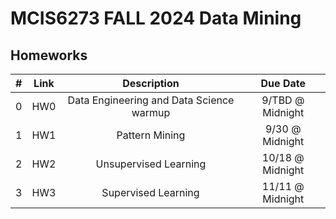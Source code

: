 # MCIS6273 FALL 2024 Data Mining


## Homeworks

| # | Link | Description | Due Date |
|:-:|:----:|:-----------:|:--------:|
| 0 | HW0 <br/>  | Data Engineering and Data Science warmup | 9/TBD @ Midnight |
| 1 | HW1 <br/>  | Pattern Mining | 9/30 @ Midnight |
| 2 | HW2 <br/>  | Unsupervised Learning | 10/18 @ Midnight |
| 3 | HW3 <br/>  | Supervised Learning | 11/11 @ Midnight |


<!--

## HW Tutorials
| HW | Link | Description | 
|:-:|:----:|:-----------:|
| HW0 | HW0-001 <br/> [[ipynb](./tutorials/hw0/tutorial_hw0-001.ipynb)] | Covers some basic Pandas operations, groupby and concat | 
|     | HW0-002 <br/> [[ipynb](./tutorials/hw0/tutorial_hw0-002.ipynb)] | Covers some basic file operations and concat | 
| HW2 | HW2-001 <br/> [[ipynb](./tutorials/hw2/tutorial_hw2-001.ipynb)] | Covers some basic GeoPandas operations | 


-->
